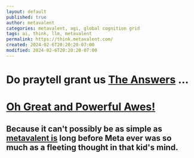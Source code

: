 ```yaml
---
layout: default
published: true
author: metavalent
categories: metavalent, agi, global cognition grid
tags: ai, think, llm, metavalent
permalink: https://think.metavalent.com/
created: 2024-02-6T20:20:20-07:00
modified: 2024-02-6T20:20:20-07:00
---
```


<h1>Do praytell grant us <a href="https://github.com/users/metavalent/projects/2" target="_blank">The Answers</a> ...</h1>
    
<h1><a href="https://chat.openai.com/g/g-ntz3gLo81-oh-great-and-powerful-awes" target="_blank">Oh Great and Powerful Awes!</a>

<h2>Because it can't possibly be as simple as <strong><a href="https://metavalent.com/">metavalent is</a></strong> long before Meta ever was so much as a fleeting thought in that kid's mind.</h2>